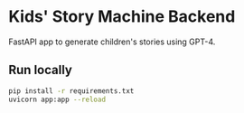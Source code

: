 # Kids' Story Machine Backend

FastAPI app to generate children's stories using GPT-4.

## Run locally
```bash
pip install -r requirements.txt
uvicorn app:app --reload
